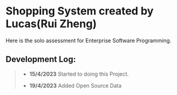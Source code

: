 # Shopping System created by Lucas(Rui Zheng)
Here is the solo assessment for Enterprise Software Programming.

## Development Log:

> * **15/4/2023** Started to doing this Project.
> 
> * **19/4/2023** Added Open Source Data 